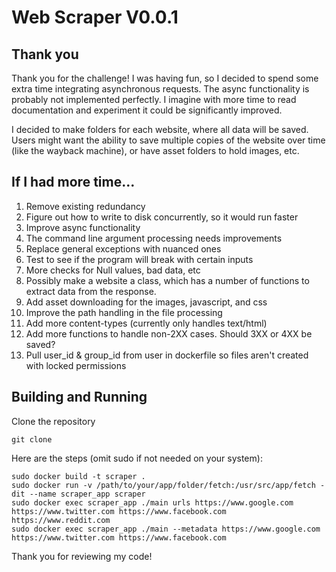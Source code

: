 # Web Scraper V0.0.1

## Thank you

Thank you for the challenge! I was having fun, so I decided to spend some extra time integrating asynchronous requests.
The async functionality is probably not implemented perfectly. I imagine with more time to read documentation and experiment
it could be significantly improved.

I decided to make folders for each website, where all data will be saved. Users might want the ability
to save multiple copies of the website over time (like the wayback machine), or have asset folders to hold images, etc.

## If I had more time...

1) Remove existing redundancy
2) Figure out how to write to disk concurrently, so it would run faster
3) Improve async functionality
4) The command line argument processing needs improvements
5) Replace general exceptions with nuanced ones
6) Test to see if the program will break with certain inputs
7) More checks for Null values, bad data, etc
8) Possibly make a website a class, which has a number of functions to extract data from the response.
9) Add asset downloading for the images, javascript, and css
10) Improve the path handling in the file processing
11) Add more content-types (currently only handles text/html)
12) Add more functions to handle non-2XX cases. Should 3XX or 4XX be saved?
13) Pull user_id & group_id from user in dockerfile so files aren't created with locked permissions

## Building and Running

Clone the repository

```
git clone
```

Here are the steps (omit sudo if not needed on your system):

```
sudo docker build -t scraper .
sudo docker run -v /path/to/your/app/folder/fetch:/usr/src/app/fetch -dit --name scraper_app scraper
sudo docker exec scraper_app ./main urls https://www.google.com https://www.twitter.com https://www.facebook.com https://www.reddit.com
sudo docker exec scraper_app ./main --metadata https://www.google.com https://www.twitter.com https://www.facebook.com
```

Thank you for reviewing my code!